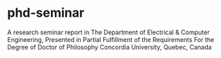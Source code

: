 # phd-seminar
A research seminar report in The Department of Electrical &amp; Computer Engineering, Presented in Partial Fulfillment of the Requirements For the Degree of Doctor of Philosophy Concordia University, Quebec, Canada
